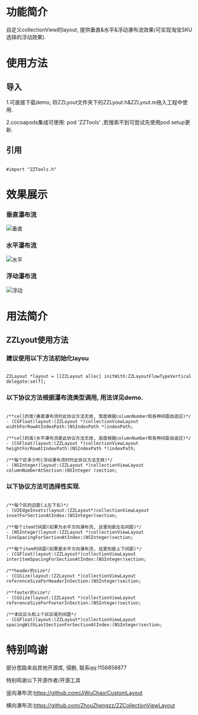 # 功能简介
自定义collectionView的layout, 提供垂直&amp;水平&amp;浮动瀑布流效果(可实现淘宝SKU选择的浮动效果).

# 使用方法

## 导入
1.可直接下载demo, 将ZZLyout文件夹下的ZZLyout.h&ZZLyout.m拖入工程中使用.

2.cocoapods集成可使用: pod 'ZZTools' ,若搜索不到可尝试先使用pod setup更新.

## 引用
```

#import "ZZTools.h"

```

# 效果展示

### 垂直瀑布流
![垂直](https://github.com/iOS-ZZ/ZZResources/blob/master/ZZResources/ZZLayout/%E5%9E%82%E7%9B%B4.gif)

### 水平瀑布流
![水平](https://github.com/iOS-ZZ/ZZResources/blob/master/ZZResources/ZZLayout/%E6%B0%B4%E5%B9%B3.gif)

### 浮动瀑布流
![浮动](https://github.com/iOS-ZZ/ZZResources/blob/master/ZZResources/ZZLayout/%E6%B5%AE%E5%8A%A8.gif)

# 用法简介

## ZZLyout使用方法

### 建议使用以下方法初始化layou

```

ZZLayout *layout = [[ZZLayout alloc] initWith:ZZLayoutFlowTypeVertical delegate:self];

```

### 以下协议方法根据瀑布流类型调用, 用法详见demo.
```

/**cell的宽(垂直瀑布流时此协议方法无效, 宽度根据columnNumber和各种间距自适应)*/
- (CGFloat)layout:(ZZLayout *)collectionViewLayout widthForRowAtIndexPath:(NSIndexPath *)indexPath;

/**cell的高(水平瀑布流是此协议方法无效, 高度根据columnNumber和各种间距自适应)*/
- (CGFloat)layout:(ZZLayout *)collectionViewLayout heightForRowAtIndexPath:(NSIndexPath *)indexPath;

/**每个区多少列(浮动瀑布流时时此协议方法无效)*/
- (NSInteger)layout:(ZZLayout *)collectionViewLayout columnNumberAtSection:(NSInteger )section;

```

### 以下协议方法可选择性实现.
```

/**每个区的边距(上左下右)*/
- (UIEdgeInsets)layout:(ZZLayout*)collectionViewLayout insetForSectionAtIndex:(NSInteger)section;

/**每个item行间距(如果为水平方向瀑布流, 这里则是左右间距)*/
- (NSInteger)layout:(ZZLayout *)collectionViewLayout lineSpacingForSectionAtIndex:(NSInteger)section;

/**每个item列间距(如果是水平方向瀑布流, 这里则是上下间距)*/
- (CGFloat)layout:(ZZLayout*)collectionViewLayout interitemSpacingForSectionAtIndex:(NSInteger)section;

/**header的size*/
- (CGSize)layout:(ZZLayout *)collectionViewLayout referenceSizeForHeaderInSection:(NSInteger)section;

/**footer的size*/
- (CGSize)layout:(ZZLayout *)collectionViewLayout referenceSizeForFooterInSection:(NSInteger)section;

/**本区区头和上个区区尾的间距*/
- (CGFloat)layout:(ZZLayout*)collectionViewLayout spacingWithLastSectionForSectionAtIndex:(NSInteger)section;

```

# 特别鸣谢

部分思路来自其他开源库, 侵删, 联系qq:1156858877

特别鸣谢以下开源作者/开源工具

竖向瀑布流:https://github.com/JiWuChao/CustomLayout

横向瀑布流:https://github.com/ZhouZhengzz/ZZCollectionViewLayout
